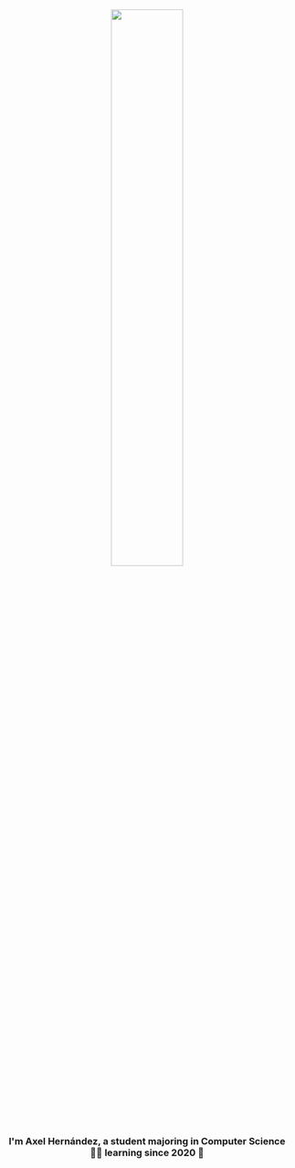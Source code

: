 <div align="center">
<img src="https://rishavanand.github.io/static/images/greetings.gif" align="center" style="width: 50%" />
</div>  
  

### <div align="center">I'm Axel Hernández, a student majoring in Computer Science 👨‍💻 learning since 2020 🚀</div>  
